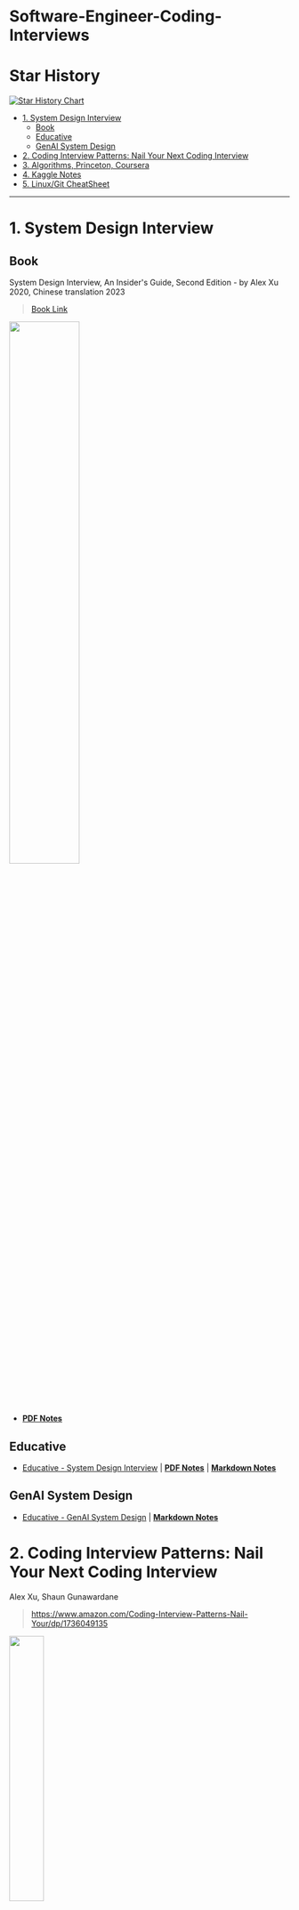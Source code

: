 
# Software-Engineer-Coding-Interviews

# Star History

[![Star History Chart](https://api.star-history.com/svg?repos=junfanz1/Coding-Interview-Practices&type=Date)](https://star-history.com/#junfanz1/Coding-Interview-Practices&Date)

<!-- TOC start (generated with https://github.com/derlin/bitdowntoc) -->

- [1. System Design Interview](#1-system-design-interview)
   * [Book](#book)
   * [Educative](#educative)
   * [GenAI System Design](#genai-system-design)
- [2. Coding Interview Patterns: Nail Your Next Coding Interview](#2-coding-interview-patterns-nail-your-next-coding-interview)
- [3. Algorithms, Princeton, Coursera](#3-algorithms-princeton-coursera)
- [4. Kaggle Notes](#4-kaggle-notes)
- [5. Linux/Git CheatSheet](#5-linuxgit-cheatsheet)

<!-- TOC end -->

---

<!-- TOC --><a name="1-system-design-interview"></a>
# 1. System Design Interview

<!-- TOC --><a name="book"></a>
## Book

System Design Interview, An Insider's Guide, Second Edition - by Alex Xu 2020, Chinese translation 2023

> [Book Link](https://www.amazon.com/System-Design-Interview-insiders-Second/dp/B08CMF2CQF)


<img src="https://github.com/user-attachments/assets/8cfad2aa-2ad3-4c97-af88-79c98f369e33" width="50%" height="50%">

- [__PDF Notes__](https://github.com/junfanz1/Quant-Books-Notes/blob/main/System%20Design/Notes%20on%20System%20Design.pdf)

<!-- TOC --><a name="educative"></a>
## Educative

- [Educative - System Design Interview](https://www.educative.io/verify-certificate/B86jYxWPP3JhA8lAZw0B2Mhr92YjJNmG5Ty) | [__PDF Notes__](https://github.com/junfanz1/CS-Online-Course-Notes/blob/main/Grokking%20the%20System%20Design%20Interview/Grokking%20the%20System%20Design%20Interview.pdf) | [__Markdown Notes__](https://github.com/junfanz1/CS-Online-Course-Notes/blob/main/Grokking%20the%20System%20Design%20Interview/Grokking%20the%20System%20Design%20Interview.md)

<!-- TOC --><a name="genai-system-design"></a>
## GenAI System Design

- [Educative - GenAI System Design](https://www.educative.io/verify-certificate/RgxzXQFQkKyYgKrGjTX1RQpE9J3vT6) | [__Markdown Notes__](https://github.com/junfanz1/AI-LLM-ML-CS-Quant-Readings/blob/main/System%20Design/GenAI%20System%20Design.md)

<!-- TOC --><a name="2-coding-interview-patterns-nail-your-next-coding-interview"></a>
# 2. Coding Interview Patterns: Nail Your Next Coding Interview

Alex Xu, Shaun Gunawardane

> https://www.amazon.com/Coding-Interview-Patterns-Nail-Your/dp/1736049135

<img src="https://github.com/user-attachments/assets/ec6ea72a-3d99-4c13-9086-3c1f3e9256b0" width="35%" height="35%">

- [__Markdown Notes__](https://github.com/junfanz1/Coding-Interview-Practices/blob/main/Coding%20Interview%20Patterns:%20Nail%20Your%20Next%20Coding%20Interview/Coding%20Interview%20Patterns,%20Alex%20Xu.md)

- [__Bonus PDF of the Book__](https://github.com/junfanz1/Coding-Interview-Practices/blob/main/Coding%20Interview%20Patterns%3A%20Nail%20Your%20Next%20Coding%20Interview/Bonus_Pdf.pdf)

<!-- TOC --><a name="3-algorithms-princeton-coursera"></a>
# 3. Algorithms, Princeton, Coursera

Algorithm Part I and Part II, by Robert Sedgewick and Kevin Wayne at Princeton.

> Char 1-6: https://www.coursera.org/learn/algorithms-part1/

> Char 7-12: https://www.coursera.org/learn/algorithms-part2/

- [__PDF Notes__](https://github.com/junfanz1/CS-Online-Course-Notes/blob/main/Princeton%20Algorithm/Princeton%20Algorithm%20Coursera%20Notes%20Junfan%20Zhu.pdf)

- [__Markdown Notes__](https://github.com/junfanz1/CS-Online-Course-Notes/blob/main/Princeton%20Algorithm/Princeton%20Algorithm%20Coursera%20Notes.md)

<!-- TOC --><a name="4-kaggle-notes"></a>
# 4. Kaggle Notes

Kaggle Mini-courses.

> https://www.kaggle.com/learn

- [__PDF Notes__](https://github.com/junfanz1/CS-Online-Course-Notes/blob/main/Kaggle%20Course%20Notes/Kaggle%20Course%20Notes.pdf)

- [__Markdown Notes__](https://github.com/junfanz1/CS-Online-Course-Notes/blob/main/Kaggle%20Course%20Notes/Kaggle%20Course%20Notes.md)


<!-- TOC --><a name="5-linuxgit-cheatsheet"></a>
# 5. Linux/Git CheatSheet

- [__PDF Notes__](https://github.com/junfanz1/Coding-Interview-Practices/blob/main/Linux/Essential%20Linux.pdf)

---

Connect me: 
[LinkedIn](https://www.linkedin.com/in/junfan-zhu/)

Leave a message to me:
[junfanzhu98@gmail.com](mailto:junfanzhu98@gmail.com)

---

Future Readings:

TBD
